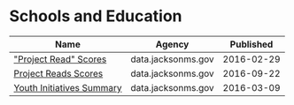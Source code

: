 # Schools and Education

Name | Agency | Published
---- | ---- | ---------
["Project Read" Scores](../datasets/u62d-35dc.md) | data.jacksonms.gov | 2016-02-29
[Project Reads Scores](../datasets/97iy-g8hk.md) | data.jacksonms.gov | 2016-09-22
[Youth Initiatives Summary](../datasets/jgru-k6ig.md) | data.jacksonms.gov | 2016-03-09

